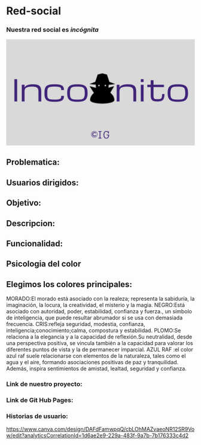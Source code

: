 # Red-social
### Nuestra red social  es *incógnita*
![Image text](https://github.com/joskim28/Red-social-unidad-4/blob/main/assets/img/incog-githud.png)
## Problematica: 

## Usuarios dirigidos:

## Objetivo:

## Descripcion:

## Funcionalidad:

## Psicologia del color 

## Elegimos los colores principales:

MORADO:El morado está asociado con la realeza; representa la sabiduría, la imaginación, la locura, la creatividad, el misterio y la magia.
NEGRO:Está asociado con autoridad, poder, estabilidad, confianza y fuerza., un símbolo de inteligencia, que puede resultar abrumador si se usa con demasiada frecuencia.
CRIS:refleja seguridad, modestia, confianza, inteligencia;conocimiento;calma, compostura y estabilidad.
PLOMO:Se relaciona a la elegancia y a la capacidad de reflexión.Su neutralidad, desde una perspectiva positiva, se vincula también a la capacidad para valorar los diferentes puntos de vista y la de permanecer imparcial.
AZUL RAF :el color azul raf suele relacionarse con elementos de la naturaleza, tales como el agua y el aire, formando asociaciones positivas de paz y tranquilidad. Además, inspira sentimientos de amistad, lealtad, seguridad y confianza.

### Link de nuestro proyecto:



### Link de Git Hub Pages: 


###  Historias de usuario:
https://www.canva.com/design/DAFdFamwpqQ/cbLOhMAZvaeoNR12SR9Vow/edit?analyticsCorrelationId=1d6ae2e9-229a-483f-9a7b-7b176333c4d2
